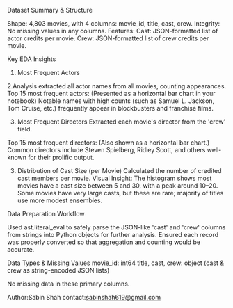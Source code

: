 Dataset Summary & Structure

Shape: 4,803 movies, with 4 columns: movie_id, title, cast, crew.
Integrity: No missing values in any columns.
Features:
Cast: JSON-formatted list of actor credits per movie.
Crew: JSON-formatted list of crew credits per movie.

Key EDA Insights

1. Most Frequent Actors
   
2.Analysis extracted all actor names from all movies, counting appearances.
Top 15 most frequent actors: (Presented as a horizontal bar chart in your notebook)
Notable names with high counts (such as Samuel L. Jackson, Tom Cruise, etc.) frequently appear in blockbusters and franchise films.

3. Most Frequent Directors
Extracted each movie's director from the 'crew' field.

Top 15 most frequent directors: (Also shown as a horizontal bar chart.)
Common directors include Steven Spielberg, Ridley Scott, and others well-known for their prolific output.

3. Distribution of Cast Size (per Movie)
Calculated the number of credited cast members per movie.
Visual Insight: The histogram shows most movies have a cast size between 5 and 30, with a peak around 10–20.
Some movies have very large casts, but these are rare; majority of titles use more modest ensembles.

Data Preparation Workflow

Used ast.literal_eval to safely parse the JSON-like 'cast' and 'crew' columns from strings into Python objects for further analysis.
Ensured each record was properly converted so that aggregation and counting would be accurate.

Data Types & Missing Values
movie_id: int64
title, cast, crew: object (cast & crew as string-encoded JSON lists)

No missing data in these primary columns.

Author:Sabin Shah
contact:sabinshah619@gmail.com
